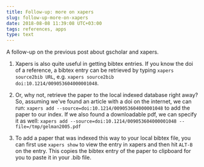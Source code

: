 ```yaml
---
title: Follow-up: more on xapers
slug: follow-up-more-on-xapers
date: 2018-08-08 11:39:08 UTC+03:00
tags: references, apps
type: text
---
```


A follow-up on the previous post about gscholar and xapers.

1. Xapers is also quite useful in getting bibtex entries. If you know
   the doi of a reference, a bibtex entry can be retrieved
   by typing `xapers source2bib URL`,
   e.g. `xapers source2bib doi:10.1214/009053604000001048`.

2. Or, why not, retrieve the paper to the local indexed database right away?
   So, assuming we've found an article with a doi on the internet,
   we can run: `xapers add --source=doi:10.1214/009053604000001048`
   to add the paper to our index. If we also found a downloadable pdf,
   we can specify it
   as well: `xapers add --source=doi:10.1214/009053604000001048 --file=/tmp/gelman2005.pdf`

3. To add a paper that was indexed this way to your local bibtex file, you can first use `xapers show`
   to view the entry in xapers and then hit `ALT-B` on the entry. This copies the bibtex entry
   of the paper to clipboard for you to paste it in your .bib file.
